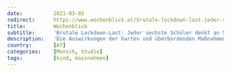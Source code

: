 ```yaml
---
date:          2021-03-03
redirect:      https://www.wochenblick.at/brutale-lockdown-last-jeder-sechste-schueler-denkt-an-selbstmord/
title:         Wochenblick
subtitle:      'Brutale Lockdown-Last: Jeder sechste Schüler denkt an Selbstmord'
description:   'Die Auswirkungen der harten und überbordenden Maßnahmen auf unsere Jüngsten sind enorm. Wie brutal sich der Lockdown der Regierung sowie die Zwangsregime und die zeitweisen Totalsperren der Schulen auswirken, zeigte nun eine gemeinsame Studie der Donau-Universität Krems und der Medizinischen Universität Wien unter über 3.000 Schülern. Gleich 56 Prozent der Schüler zeigten depressive Symptome, exakt […]'
country:       [AT]
categories:    [Mensch, Studie]
tags:          [kind, massnahmen]
---
```

